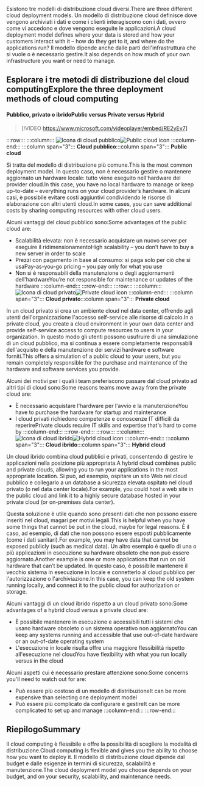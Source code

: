 <span data-ttu-id="849e4-101">Esistono tre modelli di distribuzione cloud diversi.</span><span class="sxs-lookup"><span data-stu-id="849e4-101">There are three different cloud deployment models.</span></span> <span data-ttu-id="849e4-102">Un modello di distribuzione cloud definisce dove vengono archiviati i dati e come i clienti interagiscono con i dati, ovvero come vi accedono e dove vengono eseguite le applicazioni.</span><span class="sxs-lookup"><span data-stu-id="849e4-102">A cloud deployment model defines where your data is stored and how your customers interact with it – how do they get to it, and where do the applications run?</span></span> <span data-ttu-id="849e4-103">Il modello dipende anche dalle parti dell'infrastruttura che si vuole o è necessario gestire.</span><span class="sxs-lookup"><span data-stu-id="849e4-103">It also depends on how much of your own infrastructure you want or need to manage.</span></span>

## <a name="explore-the-three-deployment-methods-of-cloud-computing"></a><span data-ttu-id="849e4-104">Esplorare i tre metodi di distribuzione del cloud computing</span><span class="sxs-lookup"><span data-stu-id="849e4-104">Explore the three deployment methods of cloud computing</span></span>

#### <a name="public-versus-private-versus-hybrid"></a><span data-ttu-id="849e4-105">Pubblico, privato o ibrido</span><span class="sxs-lookup"><span data-stu-id="849e4-105">Public versus Private versus Hybrid</span></span>

> [!VIDEO https://www.microsoft.com/videoplayer/embed/RE2yEv7]

:::row:::
    :::column:::
        <span data-ttu-id="849e4-106">![Icona di cloud pubblico](../media/4-public-cloud.png)</span><span class="sxs-lookup"><span data-stu-id="849e4-106">![Public cloud icon](../media/4-public-cloud.png)</span></span>
    :::column-end:::
    <span data-ttu-id="849e4-107">:::column span="3"::: **Cloud pubblico**</span><span class="sxs-lookup"><span data-stu-id="849e4-107">:::column span="3"::: **Public cloud**</span></span>

<span data-ttu-id="849e4-108">Si tratta del modello di distribuzione più comune.</span><span class="sxs-lookup"><span data-stu-id="849e4-108">This is the most common deployment model.</span></span> <span data-ttu-id="849e4-109">In questo caso, non è necessario gestire o mantenere aggiornato un hardware locale: tutto viene eseguito nell'hardware del provider cloud.</span><span class="sxs-lookup"><span data-stu-id="849e4-109">In this case, you have no local hardware to manage or keep up-to-date – everything runs on your cloud provider’s hardware.</span></span> <span data-ttu-id="849e4-110">In alcuni casi, è possibile evitare costi aggiuntivi condividendo le risorse di elaborazione con altri utenti cloud.</span><span class="sxs-lookup"><span data-stu-id="849e4-110">In some cases, you can save additional costs by sharing computing resources with other cloud users.</span></span>

<span data-ttu-id="849e4-111">Alcuni vantaggi del cloud pubblico sono:</span><span class="sxs-lookup"><span data-stu-id="849e4-111">Some advantages of the public cloud are:</span></span>

- <span data-ttu-id="849e4-112">Scalabilità elevata: non è necessario acquistare un nuovo server per eseguire il ridimensionamento</span><span class="sxs-lookup"><span data-stu-id="849e4-112">High scalability – you don’t have to buy a new server in order to scale</span></span>
- <span data-ttu-id="849e4-113">Prezzi con pagamento in base al consumo: si paga solo per ciò che si usa</span><span class="sxs-lookup"><span data-stu-id="849e4-113">Pay-as-you-go pricing – you pay only for what you use</span></span>
- <span data-ttu-id="849e4-114">Non si è responsabili della manutenzione o degli aggiornamenti dell'hardware</span><span class="sxs-lookup"><span data-stu-id="849e4-114">You’re not responsible for maintenance or updates of the hardware</span></span> :::column-end:::
  :::row-end:::
:::row:::
   :::column:::
        <span data-ttu-id="849e4-115">![Icona di cloud privato](../media/4-private-cloud.png)</span><span class="sxs-lookup"><span data-stu-id="849e4-115">![Private cloud icon](../media/4-private-cloud.png)</span></span>
    :::column-end:::
    <span data-ttu-id="849e4-116">:::column span="3"::: **Cloud privato**</span><span class="sxs-lookup"><span data-stu-id="849e4-116">:::column span="3"::: **Private cloud**</span></span>

<span data-ttu-id="849e4-117">In un cloud privato si crea un ambiente cloud nel data center, offrendo agli utenti dell'organizzazione l'accesso self-service alle risorse di calcolo.</span><span class="sxs-lookup"><span data-stu-id="849e4-117">In a private cloud, you create a cloud environment in your own data center and provide self-service access to compute resources to users in your organization.</span></span> <span data-ttu-id="849e4-118">In questo modo gli utenti possono usufruire di una simulazione di un cloud pubblico, ma si continua a essere completamente responsabili dell'acquisto e della manutenzione dei servizi hardware e software forniti.</span><span class="sxs-lookup"><span data-stu-id="849e4-118">This offers a simulation of a public cloud to your users, but you remain completely responsible for the purchase and maintenance of the hardware and software services you provide.</span></span>

<span data-ttu-id="849e4-119">Alcuni dei motivi per i quali i team preferiscono passare dal cloud privato ad altri tipi di cloud sono:</span><span class="sxs-lookup"><span data-stu-id="849e4-119">Some reasons teams move away from the private cloud are:</span></span>

- <span data-ttu-id="849e4-120">È necessario acquistare l'hardware per l'avvio e la manutenzione</span><span class="sxs-lookup"><span data-stu-id="849e4-120">You have to purchase the hardware for startup and maintenance</span></span>
- <span data-ttu-id="849e4-121">I cloud privati richiedono competenze e conoscenze IT difficili da reperire</span><span class="sxs-lookup"><span data-stu-id="849e4-121">Private clouds require IT skills and expertise that's hard to come by</span></span>
:::column-end:::
:::row-end:::
 :::row:::
    :::column:::
        <span data-ttu-id="849e4-122">![Icona di cloud ibrido](../media/4-hybrid-cloud.png)</span><span class="sxs-lookup"><span data-stu-id="849e4-122">![Hybrid cloud icon](../media/4-hybrid-cloud.png)</span></span>
    :::column-end:::
    <span data-ttu-id="849e4-123">:::column span="3"::: **Cloud ibrido**</span><span class="sxs-lookup"><span data-stu-id="849e4-123">:::column span="3"::: **Hybrid cloud**</span></span>

<span data-ttu-id="849e4-124">Un cloud ibrido combina cloud pubblici e privati, consentendo di gestire le applicazioni nella posizione più appropriata.</span><span class="sxs-lookup"><span data-stu-id="849e4-124">A hybrid cloud combines public and private clouds, allowing you to run your applications in the most appropriate location.</span></span> <span data-ttu-id="849e4-125">Si può, ad esempio, ospitare un sito Web nel cloud pubblico e collegarlo a un database a sicurezza elevata ospitato nel cloud privato (o nel data center locale).</span><span class="sxs-lookup"><span data-stu-id="849e4-125">For example, you could host a web site in the public cloud and link it to a highly secure database hosted in your private cloud (or on-premises data center).</span></span>

<span data-ttu-id="849e4-126">Questa soluzione è utile quando sono presenti dati che non possono essere inseriti nel cloud, magari per motivi legali.</span><span class="sxs-lookup"><span data-stu-id="849e4-126">This is helpful when you have some things that cannot be put in the cloud, maybe for legal reasons.</span></span> <span data-ttu-id="849e4-127">È il caso, ad esempio, di dati che non possono essere esposti pubblicamente (come i dati sanitari).</span><span class="sxs-lookup"><span data-stu-id="849e4-127">For example, you may have data that cannot be exposed publicly (such as medical data).</span></span> <span data-ttu-id="849e4-128">Un altro esempio è quello di una o più applicazioni in esecuzione su hardware obsoleto che non può essere aggiornato.</span><span class="sxs-lookup"><span data-stu-id="849e4-128">Another example is one or more applications that run on old hardware that can’t be updated.</span></span> <span data-ttu-id="849e4-129">In questo caso, è possibile mantenere il vecchio sistema in esecuzione in locale e connetterlo al cloud pubblico per l'autorizzazione o l'archiviazione.</span><span class="sxs-lookup"><span data-stu-id="849e4-129">In this case, you can keep the old system running locally, and connect it to the public cloud for authorization or storage.</span></span>

<span data-ttu-id="849e4-130">Alcuni vantaggi di un cloud ibrido rispetto a un cloud privato sono:</span><span class="sxs-lookup"><span data-stu-id="849e4-130">Some advantages of a hybrid cloud versus a private cloud are:</span></span>

- <span data-ttu-id="849e4-131">È possibile mantenere in esecuzione e accessibili tutti i sistemi che usano hardware obsoleto o un sistema operativo non aggiornato</span><span class="sxs-lookup"><span data-stu-id="849e4-131">You can keep any systems running and accessible that use out-of-date hardware or an out-of-date operating system</span></span>
- <span data-ttu-id="849e4-132">L'esecuzione in locale risulta offre una maggiore flessibilità rispetto all'esecuzione nel cloud</span><span class="sxs-lookup"><span data-stu-id="849e4-132">You have flexibility with what you run locally versus in the cloud</span></span>

<span data-ttu-id="849e4-133">Alcuni aspetti cui è necessario prestare attenzione sono:</span><span class="sxs-lookup"><span data-stu-id="849e4-133">Some concerns you'll need to watch out for are:</span></span>

- <span data-ttu-id="849e4-134">Può essere più costoso di un modello di distribuzione</span><span class="sxs-lookup"><span data-stu-id="849e4-134">It can be more expensive than selecting one deployment model</span></span>
- <span data-ttu-id="849e4-135">Può essere più complicato da configurare e gestire</span><span class="sxs-lookup"><span data-stu-id="849e4-135">It can be more complicated to set up and manage</span></span> :::column-end:::
  :::row-end:::

## <a name="summary"></a><span data-ttu-id="849e4-136">Riepilogo</span><span class="sxs-lookup"><span data-stu-id="849e4-136">Summary</span></span>

<span data-ttu-id="849e4-137">Il cloud computing è flessibile e offre la possibilità di scegliere la modalità di distribuzione.</span><span class="sxs-lookup"><span data-stu-id="849e4-137">Cloud computing is flexible and gives you the ability to choose how you want to deploy it.</span></span> <span data-ttu-id="849e4-138">Il modello di distribuzione cloud dipende dal budget e dalle esigenze in termini di sicurezza, scalabilità e manutenzione.</span><span class="sxs-lookup"><span data-stu-id="849e4-138">The cloud deployment model you choose depends on your budget, and on your security, scalability, and maintenance needs.</span></span>